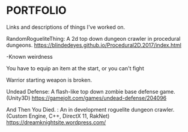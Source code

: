 # PORTFOLIO
Links and descriptions of things I've worked on.

RandomRogueliteThing: A 2d top down dungeon crawler in procedural dungeons.
https://blindedeyes.github.io/Procedural2D.2017/index.html
  
  -Known weirdness 
  
  You have to equip an item at the start, or you can't fight
  
  Warrior starting weapon is broken.

Undead Defense: A flash-like top down zombie base defense game. (Unity3D)
https://gamejolt.com/games/undead-defense/204096

And Then You Died. : An in development roguelite dungeon crawler. (Custom Engine, C++, DirectX 11, RakNet)
https://dreamknightsite.wordpress.com/
